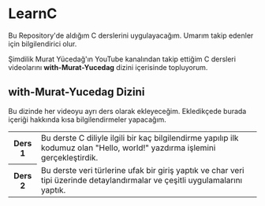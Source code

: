 # LearnC
<p>Bu Repository'de aldığım C derslerini uygulayacağım. Umarım takip edenler için bilgilendirici olur.</p>
<p>Şimdilik Murat Yücedağ'ın YouTube kanalından takip ettiğim C dersleri videolarını <b>with-Murat-Yucedag</b> dizini içerisinde topluyorum.</p>

## with-Murat-Yucedag Dizini
<p>Bu dizinde her videoyu ayrı ders olarak ekleyeceğim. Ekledikçede burada içeriği hakkında kısa bilgilendirmeler yapacağım.</p>
<table>
  <tr>
    <th>Ders 1</th>
    <td>Bu derste C diliyle ilgili bir kaç bilgilendirme yapılıp ilk kodumuz olan "Hello, world!" yazdırma işlemini gerçekleştirdik.</td>
  </tr>
  <tr>
    <th>Ders 2</th>
    <td>Bu derste veri türlerine ufak bir giriş yaptık ve char veri tipi üzerinde detaylandırmalar ve çeşitli uygulamalarını yaptık.</td>
  </tr>
</table>

